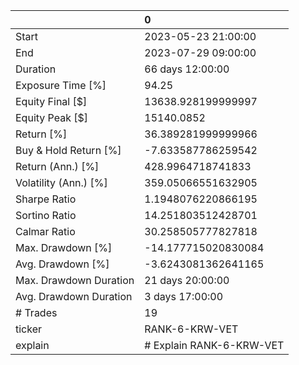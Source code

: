 |                        | 0                        |
|:-----------------------|:-------------------------|
| Start                  | 2023-05-23 21:00:00      |
| End                    | 2023-07-29 09:00:00      |
| Duration               | 66 days 12:00:00         |
| Exposure Time [%]      | 94.25                    |
| Equity Final [$]       | 13638.928199999997       |
| Equity Peak [$]        | 15140.0852               |
| Return [%]             | 36.389281999999966       |
| Buy & Hold Return [%]  | -7.633587786259542       |
| Return (Ann.) [%]      | 428.9964718741833        |
| Volatility (Ann.) [%]  | 359.05066551632905       |
| Sharpe Ratio           | 1.1948076220866195       |
| Sortino Ratio          | 14.251803512428701       |
| Calmar Ratio           | 30.258505777827818       |
| Max. Drawdown [%]      | -14.177715020830084      |
| Avg. Drawdown [%]      | -3.6243081362641165      |
| Max. Drawdown Duration | 21 days 20:00:00         |
| Avg. Drawdown Duration | 3 days 17:00:00          |
| # Trades               | 19                       |
| ticker                 | RANK-6-KRW-VET           |
| explain                | # Explain RANK-6-KRW-VET |